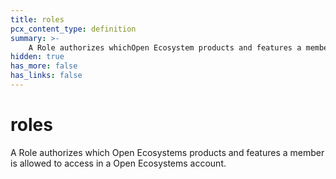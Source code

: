```yaml
---
title: roles
pcx_content_type: definition
summary: >-
    A Role authorizes whichOpen Ecosystem products and features a member is allowed to access in aOpen Ecosystem account.
hidden: true
has_more: false
has_links: false
---
```


# roles

<!-- This document is an original CloudFlare Document from which the cloudflare links are removed. -->

A Role authorizes which Open Ecosystems products and features a member is allowed to access in a Open Ecosystems account.

